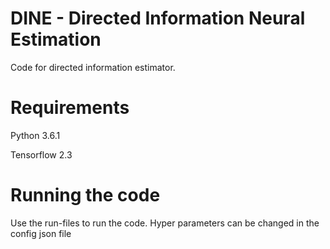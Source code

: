 # DINE - Directed Information Neural Estimation
Code for directed information estimator.

# Requirements
Python 3.6.1

Tensorflow 2.3

# Running the code
Use the run-files to run the code. 
Hyper parameters can be changed in the config json file